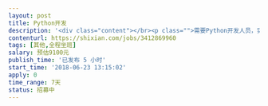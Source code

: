 ```yaml
---                
layout: post       
title: Python开发           
description: '<div class="content"></br><p class="">需要Python开发人员，实现同硬件设备部分的信息采集。</br><br/>最好有三年以上研发经验。最好熟悉SNMP</br><br/>最好关于日志采集类项目有经验</br><br/>需要驻场服务，周末也需要参与工作，能承担一定工作压力。</br><br/>熟悉Linux系统下开发。</p></br></div>'     
contenturl: https://shixian.com/jobs/3412869960      
tags: [其他,全程坐班]            
salary: 预估9100元          
publish_time: '已发布 5 小时'         
start_time: '2018-06-23 13:15:02'           
apply: 0                   
time_range: 7天              
status: 招募中                  
---                 
```

